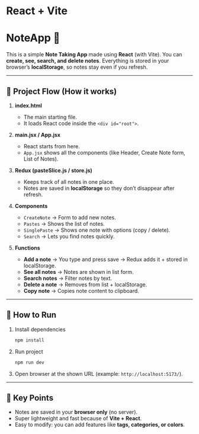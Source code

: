# React + Vite


# NoteApp 📝

This is a simple **Note Taking App** made using **React** (with Vite).
You can **create, see, search, and delete notes**. Everything is stored in your browser’s **localStorage**, so notes stay even if you refresh.

---

## 📂 Project Flow (How it works)

1. **index.html**

   * The main starting file.
   * It loads React code inside the `<div id="root">`.

2. **main.jsx / App.jsx**

   * React starts from here.
   * `App.jsx` shows all the components (like Header, Create Note form, List of Notes).

3. **Redux (pasteSlice.js / store.js)**

   * Keeps track of all notes in one place.
   * Notes are saved in **localStorage** so they don’t disappear after refresh.

4. **Components**

   * `CreateNote` → Form to add new notes.
   * `Pastes` → Shows the list of notes.
   * `SinglePaste` → Shows one note with options (copy / delete).
   * `Search` → Lets you find notes quickly.

5. **Functions**

   * **Add a note** → You type and press save → Redux adds it + stored in localStorage.
   * **See all notes** → Notes are shown in list form.
   * **Search notes** → Filter notes by text.
   * **Delete a note** → Removes from list + localStorage.
   * **Copy note** → Copies note content to clipboard.

---

## 🚀 How to Run

1. Install dependencies

   ```bash
   npm install
   ```

2. Run project

   ```bash
   npm run dev
   ```

3. Open browser at the shown URL (example: `http://localhost:5173/`).

---

## 🌟 Key Points

* Notes are saved in your **browser only** (no server).
* Super lightweight and fast because of **Vite + React**.
* Easy to modify: you can add features like **tags, categories, or colors**.
